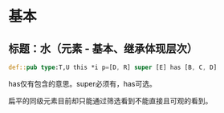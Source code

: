 # 基本

## 标题：水（元素 - 基本、继承体现层次）

```rs
def::pub type:T,U this *i p=[D, R] super [E] has [B, C, D]
```

has仅有包含的意思。super必须有，has可选。

扁平的同级元素目前却只能通过筛选看到不能直接且可观的看到。